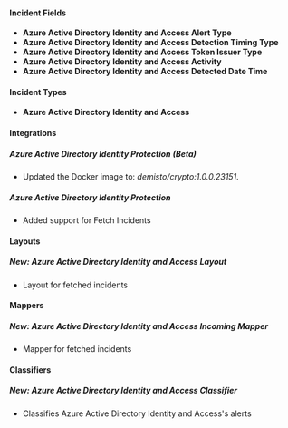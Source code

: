 
#### Incident Fields
- **Azure Active Directory Identity and Access Alert Type**
- **Azure Active Directory Identity and Access Detection Timing Type**
- **Azure Active Directory Identity and Access Token Issuer Type**
- **Azure Active Directory Identity and Access Activity**
- **Azure Active Directory Identity and Access Detected Date Time**

#### Incident Types
- **Azure Active Directory Identity and Access**

#### Integrations
##### Azure Active Directory Identity Protection (Beta)
- Updated the Docker image to: *demisto/crypto:1.0.0.23151*.
##### Azure Active Directory Identity Protection
- Added support for Fetch Incidents

#### Layouts
##### New: Azure Active Directory Identity and Access Layout
- Layout for fetched incidents

#### Mappers
##### New: Azure Active Directory Identity and Access Incoming Mapper
- Mapper for fetched incidents

#### Classifiers
##### New: Azure Active Directory Identity and Access Classifier
- Classifies Azure Active Directory Identity and Access's alerts
